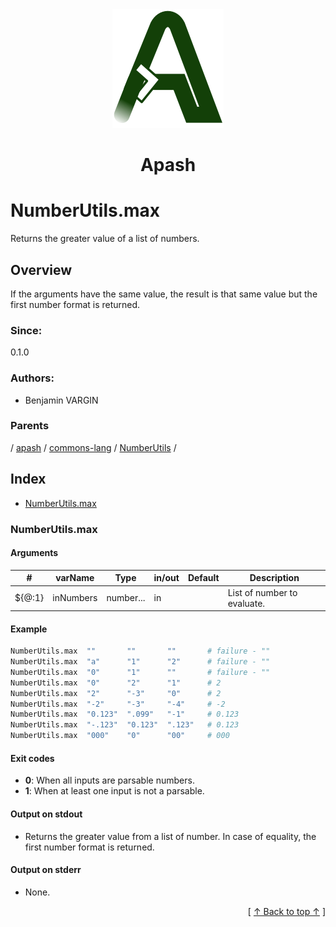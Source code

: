 
<div align='center' id='apash-top'>
  <a href='https://github.com/hastec-fr/apash'>
    <img alt='apash-logo' src='../../../../../../assets/apash-logo.svg'/>
  </a>

  # Apash
</div>

# NumberUtils.max

Returns the greater value of a list of numbers.

## Overview

If the arguments have the same value, the result is that same value
but the first number format is returned.

### Since:
0.1.0

### Authors:
* Benjamin VARGIN

### Parents
<!-- apash.parentBegin -->
[](../../../../.md) / [apash](../../../apash.md) / [commons-lang](../../commons-lang.md) / [NumberUtils](../NumberUtils.md) / 
<!-- apash.parentEnd -->

## Index

* [NumberUtils.max](#numberutilsmax)

### NumberUtils.max

#### Arguments
| #      | varName        | Type          | in/out   | Default    | Description                           |
|--------|----------------|---------------|----------|------------|---------------------------------------|
| ${@:1} | inNumbers      | number...     | in       |            | List of number to evaluate.           |

#### Example

```bash
NumberUtils.max  ""       ""       ""       # failure - ""
NumberUtils.max  "a"      "1"      "2"      # failure - ""
NumberUtils.max  "0"      "1"      ""       # failure - ""
NumberUtils.max  "0"      "2"      "1"      # 2
NumberUtils.max  "2"      "-3"     "0"      # 2
NumberUtils.max  "-2"     "-3"     "-4"     # -2
NumberUtils.max  "0.123"  ".099"   "-1"     # 0.123
NumberUtils.max  "-.123"  "0.123"  ".123"   # 0.123
NumberUtils.max  "000"    "0"      "00"     # 000
```

#### Exit codes

* **0**: When all inputs are parsable numbers.
* **1**: When at least one input is not a parsable.

#### Output on stdout

* Returns the greater value from a list of number.
  In case of equality, the first number format is returned.

#### Output on stderr

* None.


  <div align='right'>[ <a href='#apash-top'>↑ Back to top ↑</a> ]</div>

